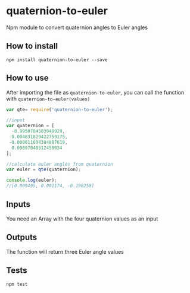 # quaternion-to-euler
Npm module to convert quaternion angles to Euler angles

## How to install
```npm install quaternion-to-euler --save``` 

## How to use
After importing the file as ```quaternion-to-euler```, you can call the function with ```quaternion-to-euler(values)```

```js
var qte= require('quaternion-to-euler');

//input
var quaternion = [
  -0.9950784503940929,
 -0.004831829422759175,
 -0.000611604384887619,
  0.09897048512458934
];

//calculate euler angles from quaternion
var euler = qte(quaternion);

console.log(euler);
//[0.009495, 0.002174, -0.198258]
```

## Inputs
You need an Array with the four quaternion values as an input

## Outputs
The function will return three Euler angle values

## Tests
```npm test```